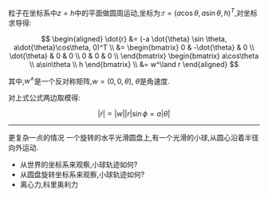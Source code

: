 粒子在坐标系中$z=h$中的平面做圆周运动,坐标为:$r=(a\cos\theta, a \sin \theta, h)^T$,对坐标求导得:

$$
\begin{aligned}
  \dot{r} &= (-a \dot{\theta} \sin \theta, a\dot{\theta}\cos\theta, 0)^T \\ 
  &= \begin{bmatrix}
    0 & -\dot{\theta} & 0 \\
    \dot{\theta} & 0 & 0 \\
    0 & 0 & 0 \\
  \end{bmatrix}
  \begin{bmatrix}
    a\cos\theta \\ a\sin\theta \\ h
  \end{bmatrix} \\
  &= w^\land r
\end{aligned}
$$

其中,$w^\land$是一个反对称矩阵,$w = (0, 0, \dot{\theta})$, $\dot{\theta}$是角速度.

对上式公式两边取模得:

$$
|\dot{r}| = |w| |r| \sin \phi = a|\dot{\theta}|
$$

---

更复杂一点的情况
一个旋转的水平光滑圆盘上,有一个光滑的小球,从圆心沿着半径向外运动.
- 从世界的坐标系来观察,小球轨迹如何?
- 从圆盘旋转坐标系来观察,小球轨迹如何?
- 离心力,科里奥利力